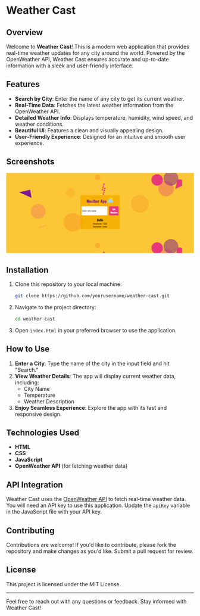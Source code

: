 # Weather Cast

## Overview
Welcome to **Weather Cast**! This is a modern web application that provides real-time weather updates for any city around the world. Powered by the OpenWeather API, Weather Cast ensures accurate and up-to-date information with a sleek and user-friendly interface.

## Features
- **Search by City**: Enter the name of any city to get its current weather.
- **Real-Time Data**: Fetches the latest weather information from the OpenWeather API.
- **Detailed Weather Info**: Displays temperature, humidity, wind speed, and weather conditions.
- **Beautiful UI**: Features a clean and visually appealing design.
- **User-Friendly Experience**: Designed for an intuitive and smooth user experience.

## Screenshots
![Screenshot of the Weather Cast Application](./assets/Screenshot.png)

## Installation
1. Clone this repository to your local machine:
   ```bash
   git clone https://github.com/yourusername/weather-cast.git
   ```

2. Navigate to the project directory:
   ```bash
   cd weather-cast
   ```

3. Open `index.html` in your preferred browser to use the application.

## How to Use
1. **Enter a City**: Type the name of the city in the input field and hit "Search."
2. **View Weather Details**: The app will display current weather data, including:
   - City Name
   - Temperature
   - Weather Description
3. **Enjoy Seamless Experience**: Explore the app with its fast and responsive design.

## Technologies Used
- **HTML**
- **CSS**
- **JavaScript**
- **OpenWeather API** (for fetching weather data)

## API Integration
Weather Cast uses the [OpenWeather API](https://openweathermap.org/api) to fetch real-time weather data. You will need an API key to use this application. Update the `apiKey` variable in the JavaScript file with your API key.

## Contributing
Contributions are welcome! If you'd like to contribute, please fork the repository and make changes as you'd like. Submit a pull request for review.

## License
This project is licensed under the MIT License.

---

Feel free to reach out with any questions or feedback. Stay informed with Weather Cast!

